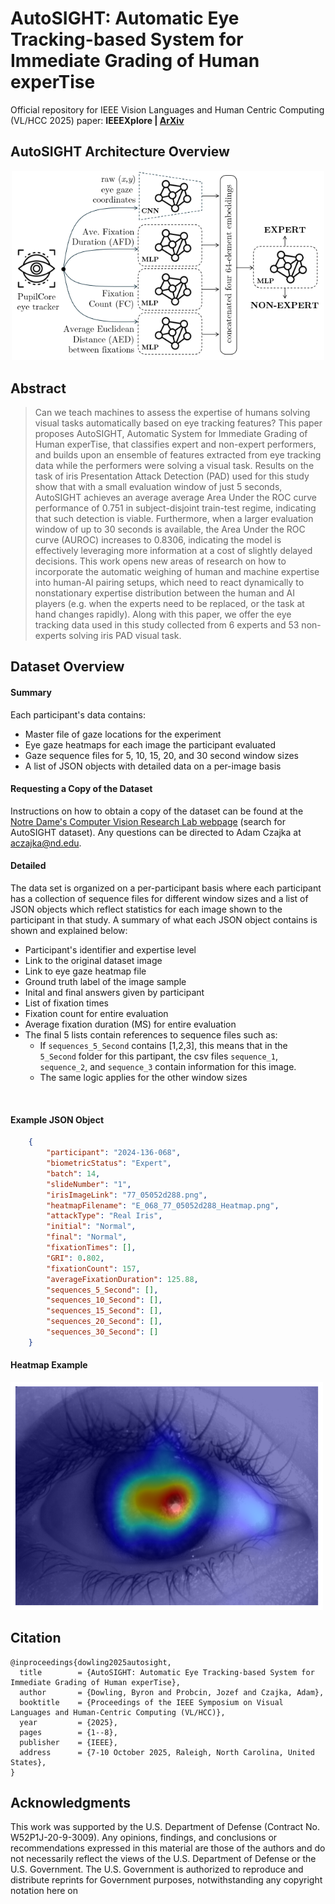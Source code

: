 # AutoSIGHT: Automatic Eye Tracking-based System for Immediate Grading of Human experTise

Official repository for IEEE Vision Languages and Human Centric Computing (VL/HCC 2025) paper: **IEEEXplore | [ArXiv](https://arxiv.org/abs/2508.01015)**

## AutoSIGHT Architecture Overview

<p align="center">
  <img src="Image_Assets/network_diagram.png" width="500" />
</p>

## Abstract
> Can we teach machines to assess the expertise of humans solving visual tasks automatically based on eye tracking features? This paper proposes AutoSIGHT, Automatic System for Immediate Grading of Human experTise, that classifies expert and non-expert performers, and builds upon an ensemble of features extracted from eye tracking data while the performers were solving a visual task. Results on the task of iris Presentation Attack Detection (PAD) used for this study show that with a small evaluation window of just 5 seconds, AutoSIGHT achieves an average average Area Under the ROC curve performance of 0.751 in subject-disjoint train-test regime, indicating that such detection is viable. Furthermore, when a larger evaluation window of up to 30 seconds is available, the Area Under the ROC curve (AUROC) increases to 0.8306, indicating the model is effectively leveraging more information at a cost of slightly delayed decisions. This work opens new areas of research on how to incorporate the automatic weighing of human and machine expertise into human-AI pairing setups, which need to react dynamically to nonstationary expertise distribution between the human and AI players (e.g. when the experts need to be replaced, or the task at hand changes rapidly). Along with this paper, we offer the eye tracking data used in this study collected from 6 experts and 53 non-experts solving iris PAD visual task.

## Dataset Overview
#### Summary
Each participant's data contains:
* Master file of gaze locations for the experiment
* Eye gaze heatmaps for each image the participant evaluated
* Gaze sequence files for 5, 10, 15, 20, and 30 second window sizes
* A list of JSON objects with detailed data on a per-image basis

#### Requesting a Copy of the Dataset
Instructions on how to obtain a copy of the dataset can be found at the [Notre Dame's Computer Vision Research Lab webpage](https://cvrl.nd.edu/projects/data) (search for AutoSIGHT dataset). Any questions can be directed to Adam Czajka at aczajka@nd.edu.

#### Detailed
The data set is organized on a per-participant basis where each participant has a collection of sequence files for different window sizes and a list of JSON objects which reflect statistics for each image shown to the participant in that study. A summary of what each JSON object contains is shown and explained below:

* Participant's identifier and expertise level
* Link to the original dataset image
* Link to eye gaze heatmap file
* Ground truth label of the image sample
* Inital and final answers given by participant
* List of fixation times
* Fixation count for entire evaluation
* Average fixation duration (MS) for entire evaluation
* The final 5 lists contain references to sequence files such as:
    * If `sequences_5_Second` contains [1,2,3], this means that in the `5_Second` folder for this partipant, the csv files `sequence_1`, `sequence_2`, and `sequence_3` contain information for this image.
    * The same logic applies for the other window sizes
<br>

#### Example JSON Object
```json  
    {
        "participant": "2024-136-068",
        "biometricStatus": "Expert",
        "batch": 14,
        "slideNumber": "1",
        "irisImageLink": "77_05052d288.png",
        "heatmapFilename": "E_068_77_05052d288_Heatmap.png",
        "attackType": "Real Iris",
        "initial": "Normal",
        "final": "Normal",
        "fixationTimes": [],
        "GRI": 0.802,
        "fixationCount": 157,
        "averageFixationDuration": 125.88,
        "sequences_5_Second": [],
        "sequences_10_Second": [],
        "sequences_15_Second": [],
        "sequences_20_Second": [],
        "sequences_30_Second": []
    }
```

#### Heatmap Example
<p align="left">
  <img src="Image_Assets/E_068_88_06117d752_Heatmap.png" width="500" />
</p>


## Citation
```
@inproceedings{dowling2025autosight,
  title        = {AutoSIGHT: Automatic Eye Tracking-based System for Immediate Grading of Human experTise},
  author       = {Dowling, Byron and Probcin, Jozef and Czajka, Adam},
  booktitle    = {Proceedings of the IEEE Symposium on Visual Languages and Human-Centric Computing (VL/HCC)},
  year         = {2025},
  pages        = {1--8},
  publisher    = {IEEE},
  address      = {7-10 October 2025, Raleigh, North Carolina, United States},
}
```

## Acknowledgments

This work was supported by the U.S. Department of Defense (Contract No. W52P1J-20-9-3009). Any opinions, findings, and conclusions or recommendations expressed in this material are those of the authors and do not necessarily reflect the views of the U.S. Department of Defense or the U.S. Government. The U.S. Government is authorized to reproduce and distribute reprints for Government purposes, notwithstanding any copyright notation here on
